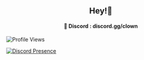 <h2 align="center">Hey!🤡</h2>
<h4 align="center">🤡 Discord  : discord.gg/clown</h4>




![Profile Views](https://komarev.com/ghpvc/?username=mxehy)

[![Discord Presence](https://lanyard.cnrad.dev/api/1091024751629193358)](https://discord.com/users/1091024751629193358)
